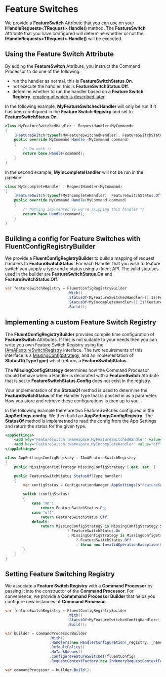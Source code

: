 # Feature Switches

We provide a **FeatureSwitch** Attribute that you can use on your **IHandleRequests\<TRequest\>.Handle()** method. The **FeatureSwitch** Attribute that you have configured will determine whether or not the
**IHandleRequests\<TRequest\>.Handle()** will be executed.

## Using the Feature Switch Attribute

By adding the **FeatureSwitch** Attribute, you instruct the Command Processor to do one of the following:

-   run the handler as normal, this is **FeatureSwitchStatus.On**.
-   not execute the handler, this is **FeatureSwitchStatus.Off**.
-   detemine whether to run the handler based on a **Feature Switch
    Registry**, [creating of which is described
    later](FeatureSwitches.html#building-a-config-for-feature-switches-with-fluentconfigregistrybuilder).

In the following example, **MyFeatureSwitchedHandler** will only be run if it has been configured in the **Feature Switch Registry** and set to **FeatureSwitchStatus.On**.

``` csharp
class MyFeatureSwitchedHandler : RequestHandler<MyCommand>
{
    [FeatureSwitch(typeof(MyFeatureSwitchedHandler), FeatureSwitchStatus.Config, step: 1)]
    public override MyCommand Handle (MyCommand command)
    {
        /* Do work */
        return base.Handle(command);
    }
}
```

In the second example, **MyIncompleteHandler** will not be run in the pipeline.

``` csharp
class MyIncompleteHandler : RequestHandler<MyCommand>
{
    [FeatureSwitch(typeof(MyIncompleteHandler), FeatureSwitchStatus.Off, step: 1)]
    public override MyCommand Handle(MyCommand command)
    {
        /* Nothing implmented so we're skipping this handler */
        return base.Handle(command);
    }
}
```

## Building a config for Feature Switches with FluentConfigRegistryBuilder

We provide a **FluentConfigRegistryBuilder** to build a mapping of request handlers to **FeatureSwitchStatus**. For each Handler that you wish to feature switch you supply a type and a status using a fluent
API. The valid statuses used in the builder are **FeatureSwitchStatus.On** and **FeatureSwitchStatus.Off**.

``` csharp
var featureSwitchRegistry = FluentConfigRegistryBuilder
                            .With()
                            .StatusOf<MyFeatureSwitchedHandler>().Is(FeatureSwitchStatus.On)
                            .StatusOf<MyIncompleteHandler>().Is(FeatureSwitchStatus.Off)
                            .Build();
```

## Implementing a custom Feature Switch Registry

The **FluentConfigRegistryBuilder** provides compile time configuration of **FeatureSwitch** Attributes. If this is not suitable to your needs then you can write you own Feature Switch Registry using the [IAmAFeatureSwitchRegistry](https://github.com/BrighterCommand/Brighter/blob/master/src/Paramore.Brighter/FeatureSwitch/IAmAFeatureSwitchRegistry.cs) interface. The two requirements of this interface is a [MissingConfigStrategy](https://github.com/BrighterCommand/Brighter/blob/master/src/Paramore.Brighter/FeatureSwitch/MissingConfigStrategy.cs), and an implementation of **StatusOf(Type type)** which returns a
**FeatureSwitchStatus**.

The **MissingConfigStrategy** determines how the Command Processor should behave when a Handler is decorated with a **FeatureSwitch** Attribute that is set to **FeatureSwitchStatus.Config** does not exist
in the registry.

Your implementation of the **StatusOf** method is used to determine the **FeatureSwitchStatus** of the Handler type that is passed in as a parameter. How you store and retrieve these configurations is then up to
you.

In the following example there are two FeatureSwitches configured in the **AppSettings.config**. We then build an **AppSettingsConfigRegistry**. The **StatusOf** method is implemetned to read the config from the App Settings and return the status for the given type.

``` xml
<appSettings>
    <add key="FeatureSwitch::Namespace.MyFeatureSwitchedHandler" value="on"/>
    <add key="FeatureSwitch::Namespace.MyIncompleteHandler" value="off"/>
</appSettings>    
```

``` csharp
class AppSettingsConfigRegistry : IAmAFeatureSwitchRegistry
{
    public MissingConfigStrategy MissingConfigStrategy { get; set; }

    public FeatureSwitchStatus StatusOf(Type handler)
    {            
        var configStatus = ConfigurationManager.AppSettings[$"FeatureSwitch::{handler}"].ToLower();

        switch (configStatus)
        {
            case "on":
                return FeatureSwitchStatus.On;
            case "off":
                return FeatureSwitchStatus.Off;
            default:
                return MissingConfigStrategy is MissingConfigStrategy.SilentOn 
                            ? FeatureSwitchStatus.On 
                            : MissingConfigStrategy is MissingConfigStrategy.SilentOff 
                                ? FeatureSwitchStatus.Off 
                                : throw new InvalidOperationException($"No Feature Switch configuration for {handler} specified");                    
        }
    }
}
```

## Setting Feature Switching Registry

We associate a **Feature Switch Registry** with a **Command Processor** by passing it into the constructor of the **Command Processor**. For convenience, we provide a **Commmand Processor Builder** that helps you
configure new instances of **Command Processor**.

``` csharp
var featureSwitchRegistry = FluentConfigRegistryBuilder
                            .With()
                            .StatusOf<MyFeatureSwitchedConfigHandler>().Is(FeatureSwitchStatus.Off)
                            .Build();

var builder = CommandProcessorBuilder
                    .With()
                    .Handlers(new HandlerConfiguration(_registry, _handlerFactory))
                    .DefaultPolicy()
                    .NoTaskQueues()
                    .ConfigureFeatureSwitches(fluentConfig)
                    .RequestContextFactory(new InMemoryRequestContextFactory());

var commandProcessor = builder.Build();
```
